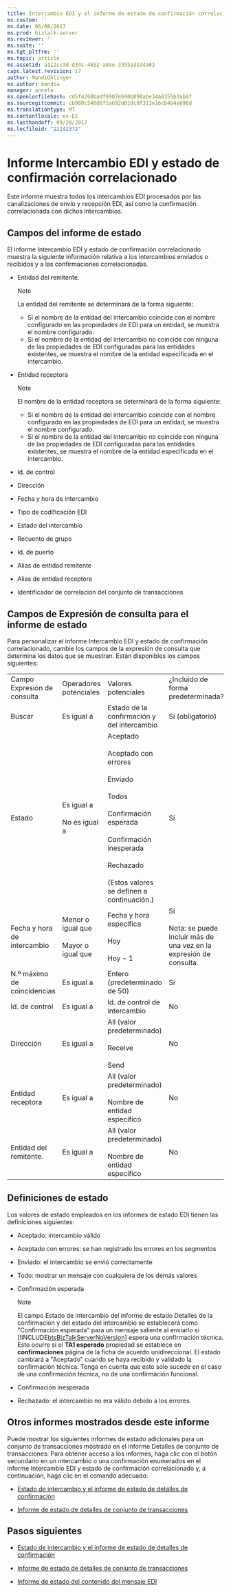 ```yaml
---
title: Intercambio EDI y el informe de estado de confirmación correlacionado | Documentos de Microsoft
ms.custom: ''
ms.date: 06/08/2017
ms.prod: biztalk-server
ms.reviewer: ''
ms.suite: ''
ms.tgt_pltfrm: ''
ms.topic: article
ms.assetid: a112cc3d-d34c-4652-a8ee-3355a31d4a03
caps.latest.revision: 17
author: MandiOhlinger
ms.author: mandia
manager: anneta
ms.openlocfilehash: cd5f4268badf9907eb90b090abe34a8355b3ab8f
ms.sourcegitcommit: cb908c540d8f1a692d01dc8f313e16cb4b4e696d
ms.translationtype: MT
ms.contentlocale: es-ES
ms.lasthandoff: 09/20/2017
ms.locfileid: "22242372"
---
```

# <a name="edi-interchange-and-correlated-ack-status-report"></a>Informe Intercambio EDI y estado de confirmación correlacionado
Este informe muestra todos los intercambios EDI procesados por las canalizaciones de envío y recepción EDI, así como la confirmación correlacionada con dichos intercambios.  
  
## <a name="fields-in-the-status-report"></a>Campos del informe de estado  
 El informe Intercambio EDI y estado de confirmación correlacionado muestra la siguiente información relativa a los intercambios enviados o recibidos y a las confirmaciones correlacionadas.  
  
-   Entidad del remitente.  
  
    > [!NOTE]
    >  La entidad del remitente se determinará de la forma siguiente:  
    >   
    >  -   Si el nombre de la entidad del intercambio coincide con el nombre configurado en las propiedades de EDI para un entidad, se muestra el nombre configurado.  
    > -   Si el nombre de la entidad del intercambio no coincide con ninguna de las propiedades de EDI configuradas para las entidades existentes, se muestra el nombre de la entidad especificada en el intercambio.  
  
-   Entidad receptora  
  
    > [!NOTE]
    >  El nombre de la entidad receptora se determinará de la forma siguiente:  
    >   
    >  -   Si el nombre de la entidad del intercambio coincide con el nombre configurado en las propiedades de EDI para un entidad, se muestra el nombre configurado.  
    > -   Si el nombre de la entidad del intercambio no coincide con ninguna de las propiedades de EDI configuradas para las entidades existentes, se muestra el nombre de la entidad especificada en el intercambio.  
  
-   Id. de control  
  
-   Dirección  
  
-   Fecha y hora de intercambio  
  
-   Tipo de codificación EDI  
  
-   Estado del intercambio  
  
-   Recuento de grupo  
  
-   Id. de puerto  
  
-   Alias de entidad remitente  
  
-   Alias de entidad receptora  
  
-   Identificador de correlación del conjunto de transacciones  
  
## <a name="fields-in-the-query-expression-for-the-status-report"></a>Campos de Expresión de consulta para el informe de estado  
 Para personalizar el informe Intercambio EDI y estado de confirmación correlacionado, cambie los campos de la expresión de consulta que determina los datos que se muestran. Están disponibles los campos siguientes:  
  
|||||  
|-|-|-|-|  
|Campo Expresión de consulta|Operadores potenciales|Valores potenciales|¿Incluido de forma predeterminada?|  
|Buscar|Es igual a|Estado de la confirmación y del intercambio|Sí (obligatorio)|  
|Estado|Es igual a<br /><br /> No es igual a|Aceptado<br /><br /> Aceptado con errores<br /><br /> Enviado<br /><br /> Todos<br /><br /> Confirmación esperada<br /><br /> Confirmación inesperada<br /><br /> Rechazado<br /><br /> (Estos valores se definen a continuación.)|Sí|  
|Fecha y hora de intercambio|Menor o igual que<br /><br /> Mayor o igual que|Fecha y hora específica<br /><br /> Hoy<br /><br /> Hoy - 1|Sí<br /><br /> Nota: se puede incluir más de una vez en la expresión de consulta.|  
|N.º máximo de coincidencias|Es igual a|Entero (predeterminado de 50)|Sí|  
|Id. de control|Es igual a|Id. de control de intercambio|No|  
|Dirección|Es igual a|All (valor predeterminado)<br /><br /> Receive<br /><br /> Send|No|  
|Entidad receptora|Es igual a|All (valor predeterminado)<br /><br /> Nombre de entidad específico|No|  
|Entidad del remitente.|Es igual a|All (valor predeterminado)<br /><br /> Nombre de entidad específico|No|  
  
## <a name="status-definitions"></a>Definiciones de estado  
 Los valores de estado empleados en los informes de estado EDI tienen las definiciones siguientes:  
  
-   Aceptado: intercambio válido  
  
-   Aceptado con errores: se han registrado los errores en los segmentos  
  
-   Enviado: el intercambio se envió correctamente  
  
-   Todo: mostrar un mensaje con cualquiera de los demás valores  
  
-   Confirmación esperada  
  
    > [!NOTE]
    >  El campo Estado de intercambio del informe de estado Detalles de la confirmación y del estado del intercambio se establecerá como "Confirmación esperada" para un mensaje saliente al enviarlo si [!INCLUDE[btsBizTalkServerNoVersion](../includes/btsbiztalkservernoversion-md.md)] espera una confirmación técnica. Esto ocurre si el **TA1 esperado** propiedad se establece en **confirmaciones** página de la ficha de acuerdo unidireccional. El estado cambiará a "Aceptado" cuando se haya recibido y validado la confirmación técnica. Tenga en cuenta que esto solo sucede en el caso de una confirmación técnica, no de una confirmación funcional.  
  
-   Confirmación inesperada  
  
-   Rechazado: el intercambio no era válido debido a los errores.  
  
## <a name="additional-reports-displayed-from-this-report"></a>Otros informes mostrados desde este informe  
 Puede mostrar los siguientes informes de estado adicionales para un conjunto de transacciones mostrado en el informe Detalles de conjunto de transacciones: Para obtener acceso a los informes, haga clic con el botón secundario en un intercambio o una confirmación enumerados en el informe Intercambio EDI y estado de confirmación correlacionado y, a continuación, haga clic en el comando adecuado:  
  
-   [Estado de intercambio y el informe de estado de detalles de confirmación](../core/interchange-status-and-ack-details-status-report.md)  
  
-   [Informe de estado de detalles de conjunto de transacciones](../core/transaction-set-details-status-report.md)  
  
## <a name="next-steps"></a>Pasos siguientes
  
-   [Estado de intercambio y el informe de estado de detalles de confirmación](../core/interchange-status-and-ack-details-status-report.md)  
  
-   [Informe de estado de detalles de conjunto de transacciones](../core/transaction-set-details-status-report.md)  
  
-   [Informe de estado del contenido del mensaje EDI](../core/edi-message-content-status-report.md)  
  
